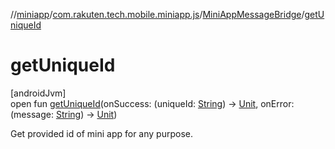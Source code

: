 //[miniapp](../../../index.md)/[com.rakuten.tech.mobile.miniapp.js](../index.md)/[MiniAppMessageBridge](index.md)/[getUniqueId](get-unique-id.md)

# getUniqueId

[androidJvm]\
open fun [getUniqueId](get-unique-id.md)(onSuccess: (uniqueId: [String](https://kotlinlang.org/api/latest/jvm/stdlib/kotlin/-string/index.html)) -&gt; [Unit](https://kotlinlang.org/api/latest/jvm/stdlib/kotlin/-unit/index.html), onError: (message: [String](https://kotlinlang.org/api/latest/jvm/stdlib/kotlin/-string/index.html)) -&gt; [Unit](https://kotlinlang.org/api/latest/jvm/stdlib/kotlin/-unit/index.html))

Get provided id of mini app for any purpose.
